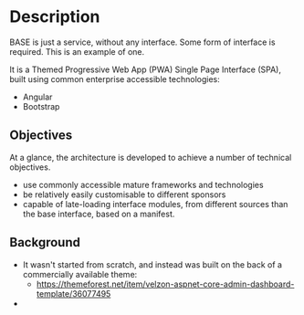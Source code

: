 # Description ##

BASE is just a service, without any interface. Some form of interface is required. This is an example of one. 

It is a Themed Progressive Web App (PWA) Single Page Interface (SPA), built using common enterprise accessible technologies: 

* Angular
* Bootstrap


## Objectives ##

At a glance, the architecture is developed to achieve a number of technical objectives.

* use commonly accessible mature frameworks and technologies
* be relatively easily customisable to different sponsors
* capable of late-loading interface modules, from different sources than the base interface, based on a manifest.
  

## Background ##

* It wasn't started from scratch, and instead was built on the back of a commercially available theme:
  * https://themeforest.net/item/velzon-aspnet-core-admin-dashboard-template/36077495
* 
